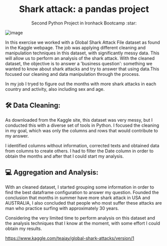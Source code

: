 <h1 align="center">Shark attack: a pandas project</h1>

<p align="center"> Second Python Project in Ironhack Bootcamp :star:
</h1>

![image](https://img.shields.io/badge/Python-14354C?style=for-the-badge&logo=python&logoColor=white)

In this exercise we worked with a Global Shark Attack File dataset as found in the Kaggle webpage. The job was applying different cleaning and manipulation techniques in this dataset, with significantly messy data. This will allow us to perform an analysis of the shark attack. With the cleaned dataset, the objective is to answer a 'business question': something we wanted to know about shark attacks and try to answer that using data.This focused
our cleaning and data manipulation through the process.

In my job I tryed to figure out the months with more shark attacks in each country and activity, also including sex and age.

## 🛠 Data Cleaning:

As downloaded from the Kaggle site, this dataset was very messy, but  I conducted this with a diverse set of tools in Python. I focused the cleaning in my goal, which was only the columns and rows that would contribute to my answer.

I identified columns without information, corrected texts and obtained data from columns to create others. I had to filter the Date column in order to obtain the months and after that I could start my analysis.

##  💻 Aggregation and Analysis:

With an cleaned dataset, I started grouping some information in order to find the best dataframe configuration to answer my question. Founded the conclusion that months in summer have more shark attack in USA and AUSTRALIA, I also concluded that people who most suffer these attacks are man who practice surfing with approximately 30 years. 

Considering the very limited time to perform analysis on this dataset and the analysis techniques that I know at the moment, with some effort I could obtain my results. 

https://www.kaggle.com/teajay/global-shark-attacks/version/1
